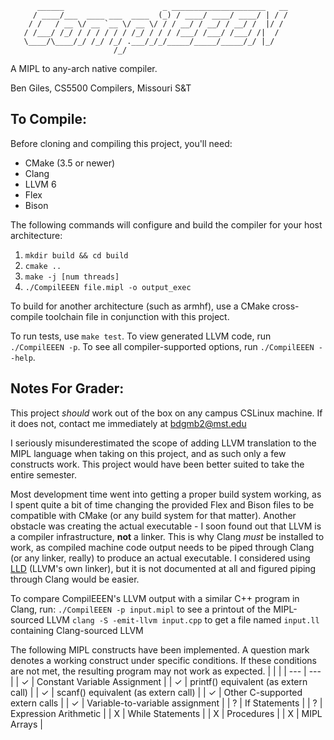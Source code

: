 ```
      ______                      _ _____________________   __
     / ____/___  ____ ___  ____  (_) / ____/ ____/ ____/ | / /
    / /   / __ \/ __ `__ \/ __ \/ / / __/ / __/ / __/ /  |/ /
   / /___/ /_/ / / / / / / /_/ / / / /___/ /___/ /___/ /|  /
   \____/\____/_/ /_/ /_/ .___/_/_/_____/_____/_____/_/ |_/
                       /_/
```
A MIPL to any-arch native compiler.

Ben Giles, CS5500 Compilers, Missouri S&T

## To Compile:
Before cloning and compiling this project, you'll need:
- CMake (3.5 or newer)
- Clang
- LLVM 6
- Flex
- Bison

The following commands will configure and build the compiler for your host architecture:
1. `mkdir build && cd build`
2. `cmake ..`
3. `make -j [num threads]`
4. `./CompilEEEN file.mipl -o output_exec`

To build for another architecture (such as armhf), use a CMake cross-compile toolchain file in conjunction with this project.

To run tests, use `make test`. To view generated LLVM code, run `./CompilEEEN -p`. To see all compiler-supported options, run `./CompilEEEN --help`.

## Notes For Grader:
This project _should_ work out of the box on any campus CSLinux machine. If it does not, contact me immediately at bdgmb2@mst.edu

I seriously misunderestimated the scope of adding LLVM translation to the MIPL language when taking on this project, and as such only a few constructs work. This project would have been better suited to take the entire semester.

Most development time went into getting a proper build system working, as I spent quite a bit of time changing the provided Flex and Bison files to be compatible with CMake (or any build system for that matter). Another obstacle was creating the actual executable - I soon found out that LLVM is a compiler infrastructure, **not** a linker. This is why Clang _must_ be installed to work, as compiled machine code output needs to be piped through Clang (or any linker, really) to produce an actual executable. I considered using [LLD](https://lld.llvm.org/) (LLVM's own linker), but it is not documented at all and figured piping through Clang would be easier.

To compare CompilEEEN's LLVM output with a similar C++ program in Clang, run:
`./CompilEEEN -p input.mipl` to see a printout of the MIPL-sourced LLVM
`clang -S -emit-llvm input.cpp` to get a file named `input.ll` containing Clang-sourced LLVM

The following MIPL constructs have been implemented. A question mark denotes a working construct under specific conditions. If these conditions are not met, the resulting program may not work as expected.
| | |
| --- | --- |
| ✓ | Constant Variable Assignment |
| ✓ | printf() equivalent (as extern call) |
| ✓ | scanf() equivalent (as extern call) |
| ✓ | Other C-supported extern calls |
| ✓ | Variable-to-variable assignment |
| ? | If Statements |
| ? | Expression Arithmetic |
| X | While Statements |
| X | Procedures |
| X | MIPL Arrays |